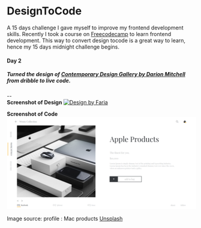 # DesignToCode
   A 15 days challenge I gave myself to improve my frontend development skills. Recently I took a course on [Freecodecamp](https://www.freecodecamp.org/) to learn frontend development. This way to convert design tocode is a great way to learn, hence my 15 days midnight challenge begins.
   
#### Day 2
   ##### Turned the design of [Contemporary Design Gallery by Darion Mitchell](https://dribbble.com/shots/4631134-Contemporary-Design-Gallery) from dribble to live code.
--   
**Screenshot of Design**
   [![Design by Faria](https://cdn.dribbble.com/users/1840023/screenshots/4631134/attachments/1046719/dribbble_lg___2x_1.png)](https://dribbble.com/shots/4631134-Contemporary-Design-Gallery)

**Screenshot of Code**   
  ![day3](https://github.com/Supriya-shashivasan/DesignToCode/blob/master/day3/img/day3.png)


Image source: profile : Mac products [Unsplash](unsplash.com)


